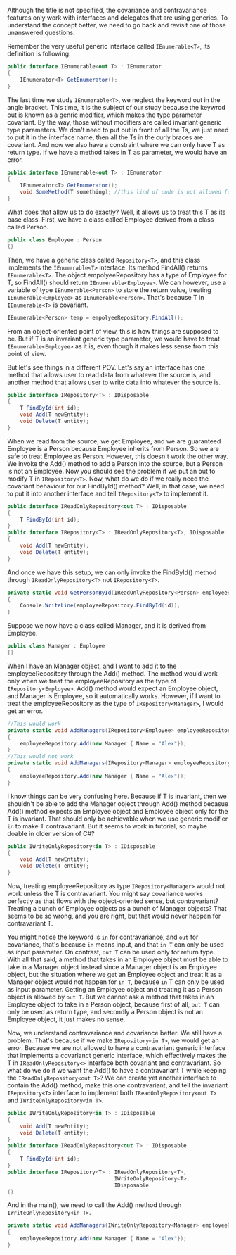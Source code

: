 Although the title is not specified, the covariance and contravariance features only work with interfaces and delegates that are using generics. To understand the concept better, we need to go back and revisit one of those unanswered questions.

Remember the very useful generic interface called `IEnumerable<T>`, its definition is following.
```C#
public interface IEnumerable<out T> : IEnumerator
{
	IEnumerator<T> GetEnumerator();
}
```
The last time we study `IEnumerable<T>`, we neglect the keyword out in the angle bracket. This time, it is the subject of our study because the keywrod out is known as a genric modifier, which makes the type parameter covariant. By the way, those without modifiers are called invariant generic type parameters. We don't need to put out in front of all the Ts, we just need to put it in the interface name, then all the Ts in the curly braces are covariant. And now we also have a constraint where we can only have T as return type. If we have a method takes in T as parameter, we would have an error.
```C#
public interface IEnumerable<out T> : IEnumerator
{
	IEnumerator<T> GetEnumerator();
	void SomeMethod(T something); //this lind of code is not allowed for covariant T
}
```

What does that allow us to do exactly? Well, it allows us to treat this T as its base class. First, we have a class called Employee derived from a class called Person.
```C#
public class Employee : Person
{}
```
Then, we have a generic class called `Repository<T>`, and this class implements the `IEnumerable<T>` interface. Its method FindAll() returns `IEnumerable<T>`. The object empolyeeRepository has a type of Employee for T, so FindAll() should return `IEnumerable<Employee>`. We can however, use a variable of type `IEnumerable<Person>` to store the return value, treating `IEnumerable<Employee>` as `IEnumerable<Person>`. That's because T in `IEnumerable<T>` is covariant.
```C#
IEnumerable<Person> temp = empolyeeRepository.FindAll();
```
From an object-oriented point of view, this is how things are supposed to be. But if T is an invariant  generic type parameter, we would have to treat `IEnumerable<Employee>` as it is, even though it makes less sense from this point of view. 

But let's see things in a different POV. Let's say an interface has one method that allows user to read data from whatever the source is, and another method that allows user to write data into whatever the source is.
```C#
public interface IRepository<T> : IDisposable
{
	T FindById(int id);
	void Add(T newEntity);
	void Delete(T entity);
}
```
When we read from the source, we get Employee, and we are guaranteed Employee is a Person because Employee inherits from Person. So we are safe to treat Employee as Person. However, this doesn't work the other way. We invoke the Add() method to add a Person into the source, but a Person is not an Employee. Now you should see the problem if we put an out to modify T in `IRepository<T>`. Now, what do we do if we really need the covariant behaviour for our FindById() method? Well, in that case, we need to put it into another interface and tell `IRepository<T>` to implement it.
```C#
public interface IReadOnlyRepository<out T> : IDisposable
{
	T FindById(int id);
}
public interface IRepository<T> : IReadOnlyRepository<T>, IDisposable
{
	void Add(T newEntity);
	void Delete(T entity);
}
```
And once we have this setup, we can only invoke the FindById() method through `IReadOnlyRepository<T>` not `IRepository<T>`.
```C#
private static void GetPersonById(IReadOnlyRepository<Person> employeeRepository, int id)
{
	Console.WriteLine(employeeRepository.FindById(id));
}
```

Suppose we now have a class called Manager, and it is derived from Employee.
```C#
public class Manager : Employee
{}
```
When I have an Manager object, and I want to add it to the employeeRepository through the Add() method. The method would work only when we treat the employeeRepository as the type of `IRepository<Employee>`. Add() method would expect an Employee object, and Manager is Employee, so it automatically works. However, if I want to treat the employeeRepository as the type of `IRepository<Manager>`, I would get an error.
```C#
//This would work
private static void AddManagers(IRepository<Employee> employeeRepository)
{
	employeeRepository.Add(new Manager { Name = "Alex"});
}
//This would not work
private static void AddManagers(IRepository<Manager> employeeRepository)
{
	employeeRepository.Add(new Manager { Name = "Alex"});
}
```
I know things can be very confusing here. Because if T is invariant, then we shouldn't be able to add the Manager object through Add() method becasue Add() method expects an Employee object 
and Employee object only for the T is invariant. That should only be achievable when we use generic modifier `in` to make T contravariant. But it seems to work in tutorial, so maybe doable in older version of C#?
```C#
public IWriteOnlyRepository<in T> : IDisposable
{
	void Add(T newEntity);
	void Delete(T entity);
}
```
Now, treating employeeRepository as type `IRepository<Manager>` would not work unless the T is contravariant. You might say covariance works perfectly as that flows with the object-oriented sense, but contravariant? Treating a bunch of Employee objects as a bunch of Manager objects? That seems to be so wrong, and you are right, but that would never happen for contravariant T.

You might notice the keyword is `in` for contravariance, and `out` for covariance, that's because `in` means input, and that `in T` can only be used as input parameter. On contrast, `out T` can be used only for return type. With all that said, a method that takes in an Employee object must be able to take in a Manager object instead since a Manager object is an Employee object, but the situation where we get an Employee object and treat it as a Manager object would not happen for `in T`, because `in` T can only be used as input parameter. Getting an Employee object and treating it as a Person object is allowed by `out T`. But we cannot ask a method that takes in an Employee object to take in a Person object, because first of all, `out T` can only be used as return type, and secondly a Person object is not an Employee object, it just makes no sense.

Now, we understand contravariance and covariance better. We still have a problem. That's because if we make `IRepository<in T>`, we would get an error. Because we are not allowed to have a contravariant generic interface that implements a covarianct generic interface, which effectively makes the T in `IReadOnlyRepository<>` interface both covariant and contravariant. So what do we do if we want the Add() to have a contravariant T while keeping the `IReadOnlyRepository<out T>`?
We can create yet another interface to contain the Add() method, make this one contravariant, and tell the invariant `IRepository<T>` interface to implement both `IReadOnlyRepository<out T>` and `IWriteOnlyRepository<in T>`.
```C#
public IWriteOnlyRepository<in T> : IDisposable
{
	void Add(T newEntity);
	void Delete(T entity);
}
public interface IReadOnlyRepository<out T> : IDisposable
{
	T FindById(int id);
}
public interface IRepository<T> : IReadOnlyRepository<T>, 
                                  IWriteOnlyRepository<T>,
                                  IDisposable
{}
```
And in the main(), we need to call the Add() method through `IWriteOnlyRepository<in T>`.
```C#
private static void AddManagers(IWriteOnlyRepository<Manager> employeeRepository)
{
	employeeRepository.Add(new Manager { Name = "Alex"});
}
```
